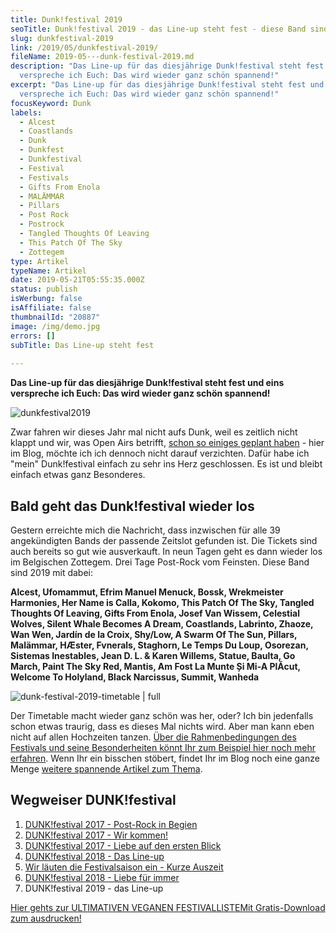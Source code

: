 ```yaml
---
title: Dunk!festival 2019
seoTitle: Dunk!festival 2019 - das Line-up steht fest - diese Band sind dabei
slug: dunkfestival-2019
link: /2019/05/dunkfestival-2019/
fileName: 2019-05---dunk-festival-2019.md
description: "Das Line-up für das diesjährige Dunk!festival steht fest und eins
  verspreche ich Euch: Das wird wieder ganz schön spannend!"
excerpt: "Das Line-up für das diesjährige Dunk!festival steht fest und eins
  verspreche ich Euch: Das wird wieder ganz schön spannend!"
focusKeyword: Dunk
labels:
  - Alcest
  - Coastlands
  - Dunk
  - Dunkfest
  - Dunkfestival
  - Festival
  - Festivals
  - Gifts From Enola
  - MALÄMMAR
  - Pillars
  - Post Rock
  - Postrock
  - Tangled Thoughts Of Leaving
  - This Patch Of The Sky
  - Zottegem
type: Artikel
typeName: Artikel
date: 2019-05-21T05:55:35.000Z
status: publish
isWerbung: false
isAffiliate: false
thumbnailId: "20887"
image: /img/demo.jpg
errors: []
subTitle: Das Line-up steht fest
  
---
```


**Das Line-up für das diesjährige Dunk!festival steht fest und eins verspreche
ich Euch: Das wird wieder ganz schön spannend!**

![dunkfestival2019](http://cardamonchai.com/wp-content/uploads/2019/05/dunk2019-400x400.jpeg "Diese Bands spielen 2019 auf dem Dunk! (u.a.)")

Zwar fahren wir dieses Jahr mal nicht aufs Dunk, weil es zeitlich nicht klappt
und wir, was Open Airs betrifft,
[schon so einiges geplant haben](/2019/05/arctangent-festival-2019/) - hier im
Blog, möchte ich ich dennoch nicht darauf verzichten. Dafür habe ich "mein"
Dunk!festival einfach zu sehr ins Herz geschlossen. Es ist und bleibt einfach
etwas ganz Besonderes.

## Bald geht das Dunk!festival wieder los

Gestern erreichte mich die Nachricht, dass inzwischen für alle 39 angekündigten
Bands der passende Zeitslot gefunden ist. Die Tickets sind auch bereits so gut
wie ausverkauft. In neun Tagen geht es dann wieder los im Belgischen Zottegem.
Drei Tage Post-Rock vom Feinsten. Diese Band sind 2019 mit dabei:

**Alcest, Ufomammut, Efrim Manuel Menuck, Bossk, Wrekmeister Harmonies, Her Name
is Calla, Kokomo, This Patch Of The Sky, Tangled Thoughts Of Leaving, Gifts From
Enola, Josef Van Wissem, Celestial Wolves, Silent Whale Becomes A Dream,
Coastlands, Labrinto, Zhaoze, Wan Wen, Jardín de la Croix, Shy/Low, A Swarm Of
The Sun, Pillars, Malämmar, HÆster, Fvnerals, Staghorn, Le Temps Du Loup,
Osorezan, Sistemas Inestables, Jean D. L. &amp; Karen Willems, Statue, Baulta,
Go March, Paint The Sky Red, Mantis, Am Fost La Munte Și Mi-A PlĂcut, Welcome To
Holyland, Black Narcissus, Summit, Wanheda**

![dunk-festival-2019-timetable | full](http://cardamonchai.com/wp-content/uploads/2019/05/Bildschirmfoto-2019-05-20-um-17.34.22-960x1196.png "So sieht der Timetable für das Dunk!festival dieses Jahr aus.")

Der Timetable macht wieder ganz schön was her, oder? Ich bin jedenfalls schon
etwas traurig, dass es dieses Mal nichts wird. Aber man kann eben nicht auf
allen Hochzeiten tanzen.
[Über die Rahmenbedingungen des Festivals und seine Besonderheiten könnt Ihr zum Beispiel hier noch mehr erfahren](/2018/04/dunkfest-2018-wir-kommen/).
Wenn Ihr ein bisschen stöbert, findet Ihr im Blog noch eine ganze Menge
[weitere spannende Artikel zum Thema](/?s=dunk%21).

## Wegweiser DUNK!festival

1.  [DUNK!festival 2017 - Post-Rock in Begien](/2017/02/dunkfestival-2016-wir-sind-auch-dabei/)
1.  [DUNK!festival 2017 - Wir kommen!](/2017/05/dunkfestival-2017-es-geht-los/)
1.  [DUNK!festival 2017 - Liebe auf den ersten Blick](/2017/06/dunk-festival-2017-eindruecke-und-bilder/)
1.  [DUNK!festival 2018 - Das Line-up](/2018/04/dunkfest-2018-wir-kommen/)
1.  [Wir läuten die Festivalsaison ein - Kurze Auszeit](/2018/05/wir-laeuten-die-festivalsaison-ein/)
1.  [DUNK!festival 2018 - Liebe für immer](/2018/05/dunkfestival-2018-postrock-liebe-fuer-immer/)
1.  DUNK!festival 2019 - das Line-up

[Hier gehts zur ULTIMATIVEN VEGANEN FESTIVALLISTEMit Gratis-Download zum ausdrucken!](/2015/03/die-ultimative-vegane-festivalliste)

  